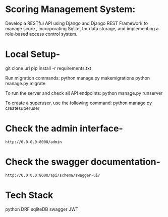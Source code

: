# Scoring Management System:

Develop a RESTful API using Django and Django REST Framework to manage score ,
incorporating Sqlite, for data storage, and implementing a role-based access control system.

# Local Setup-

git clone url
pip install -r requirements.txt

Run migration commands:
 python manage.py makemigrations
 python manage.py migrate

To run the server and check all API endpoints:
 python manage.py runserver

To create a superuser, use the following command: 
    python manage.py createsuperuser


# Check the admin interface-

    http://0.0.0.0:8000/admin

# Check the swagger documentation-

    http://0.0.0.0:8000/api/schema/swagger-ui/

# Tech Stack

python
DRF
sqliteDB
swagger
JWT